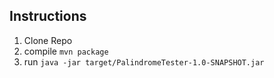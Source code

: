 ## Instructions

1. Clone Repo
2. compile `mvn package`
3. run `java -jar target/PalindromeTester-1.0-SNAPSHOT.jar`
